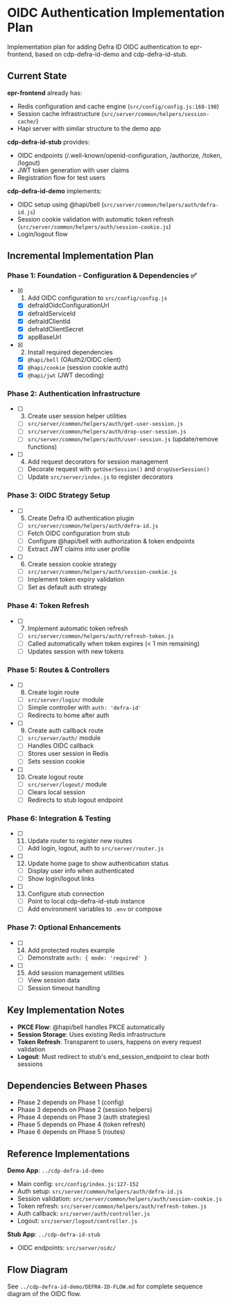 # OIDC Authentication Implementation Plan

Implementation plan for adding Defra ID OIDC authentication to epr-frontend, based on cdp-defra-id-demo and cdp-defra-id-stub.

## Current State

**epr-frontend** already has:

- Redis configuration and cache engine (`src/config/config.js:160-198`)
- Session cache infrastructure (`src/server/common/helpers/session-cache/`)
- Hapi server with similar structure to the demo app

**cdp-defra-id-stub** provides:

- OIDC endpoints (/.well-known/openid-configuration, /authorize, /token, /logout)
- JWT token generation with user claims
- Registration flow for test users

**cdp-defra-id-demo** implements:

- OIDC setup using @hapi/bell (`src/server/common/helpers/auth/defra-id.js`)
- Session cookie validation with automatic token refresh (`src/server/common/helpers/auth/session-cookie.js`)
- Login/logout flow

## Incremental Implementation Plan

### **Phase 1: Foundation - Configuration & Dependencies** ✅

- [x] 1. Add OIDC configuration to `src/config/config.js`
  - [x] defraIdOidcConfigurationUrl
  - [x] defraIdServiceId
  - [x] defraIdClientId
  - [x] defraIdClientSecret
  - [x] appBaseUrl

- [x] 2. Install required dependencies
  - [x] `@hapi/bell` (OAuth2/OIDC client)
  - [x] `@hapi/cookie` (session cookie auth)
  - [x] `@hapi/jwt` (JWT decoding)

### **Phase 2: Authentication Infrastructure**

- [ ] 3. Create user session helper utilities
  - [ ] `src/server/common/helpers/auth/get-user-session.js`
  - [ ] `src/server/common/helpers/auth/drop-user-session.js`
  - [ ] `src/server/common/helpers/auth/user-session.js` (update/remove functions)

- [ ] 4. Add request decorators for session management
  - [ ] Decorate request with `getUserSession()` and `dropUserSession()`
  - [ ] Update `src/server/index.js` to register decorators

### **Phase 3: OIDC Strategy Setup**

- [ ] 5. Create Defra ID authentication plugin
  - [ ] `src/server/common/helpers/auth/defra-id.js`
  - [ ] Fetch OIDC configuration from stub
  - [ ] Configure @hapi/bell with authorization & token endpoints
  - [ ] Extract JWT claims into user profile

- [ ] 6. Create session cookie strategy
  - [ ] `src/server/common/helpers/auth/session-cookie.js`
  - [ ] Implement token expiry validation
  - [ ] Set as default auth strategy

### **Phase 4: Token Refresh**

- [ ] 7. Implement automatic token refresh
  - [ ] `src/server/common/helpers/auth/refresh-token.js`
  - [ ] Called automatically when token expires (< 1 min remaining)
  - [ ] Updates session with new tokens

### **Phase 5: Routes & Controllers**

- [ ] 8. Create login route
  - [ ] `src/server/login/` module
  - [ ] Simple controller with `auth: 'defra-id'`
  - [ ] Redirects to home after auth

- [ ] 9. Create auth callback route
  - [ ] `src/server/auth/` module
  - [ ] Handles OIDC callback
  - [ ] Stores user session in Redis
  - [ ] Sets session cookie

- [ ] 10. Create logout route
  - [ ] `src/server/logout/` module
  - [ ] Clears local session
  - [ ] Redirects to stub logout endpoint

### **Phase 6: Integration & Testing**

- [ ] 11. Update router to register new routes
  - [ ] Add login, logout, auth to `src/server/router.js`

- [ ] 12. Update home page to show authentication status
  - [ ] Display user info when authenticated
  - [ ] Show login/logout links

- [ ] 13. Configure stub connection
  - [ ] Point to local cdp-defra-id-stub instance
  - [ ] Add environment variables to `.env` or compose

### **Phase 7: Optional Enhancements**

- [ ] 14. Add protected routes example
  - [ ] Demonstrate `auth: { mode: 'required' }`

- [ ] 15. Add session management utilities
  - [ ] View session data
  - [ ] Session timeout handling

## Key Implementation Notes

- **PKCE Flow**: @hapi/bell handles PKCE automatically
- **Session Storage**: Uses existing Redis infrastructure
- **Token Refresh**: Transparent to users, happens on every request validation
- **Logout**: Must redirect to stub's end_session_endpoint to clear both sessions

## Dependencies Between Phases

- Phase 2 depends on Phase 1 (config)
- Phase 3 depends on Phase 2 (session helpers)
- Phase 4 depends on Phase 3 (auth strategies)
- Phase 5 depends on Phase 4 (token refresh)
- Phase 6 depends on Phase 5 (routes)

## Reference Implementations

**Demo App**: `../cdp-defra-id-demo`

- Main config: `src/config/index.js:127-152`
- Auth setup: `src/server/common/helpers/auth/defra-id.js`
- Session validation: `src/server/common/helpers/auth/session-cookie.js`
- Token refresh: `src/server/common/helpers/auth/refresh-token.js`
- Auth callback: `src/server/auth/controller.js`
- Logout: `src/server/logout/controller.js`

**Stub App**: `../cdp-defra-id-stub`

- OIDC endpoints: `src/server/oidc/`

## Flow Diagram

See `../cdp-defra-id-demo/DEFRA-ID-FLOW.md` for complete sequence diagram of the OIDC flow.
